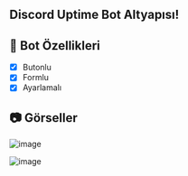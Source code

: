 ## Discord Uptime Bot Altyapısı!

## 📑 Bot Özellikleri

- [x] Butonlu
- [x] Formlu
- [x] Ayarlamalı

## 📷 Görseller
![image](https://media.discordapp.net/attachments/1016663875342569562/1051204881521836041/image.png?width=503&height=202)

![image](https://media.discordapp.net/attachments/1016663875342569562/1051204830884012052/image.png?width=375&height=168)
